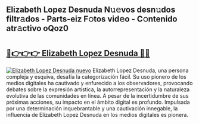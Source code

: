 ## Elizabeth Lopez Desnuda N𝚞𝚎vos desn𝚞dos filtr𝚊dos - Parts-eiz F𝚘tos vid𝚎o - C𝚘ntenido atr𝚊ctivo oQoz0

# <h2><a href="http://mbdegn.tromn.icu/?c=Elizabeth+Lopez+Desnuda">🔗👉👉👉 Elizabeth Lopez Desnuda 🔗🔗</a></h2>

[![Elizabeth Lopez Desnuda nuevo](https://i.imgur.com/pEAQMta.gif)](http://mbdegn.tromn.icu/?c=Elizabeth+Lopez+Desnuda)
Elizabeth Lopez Desnuda, una persona compleja y esquiva, desafía la categorización fácil. Su uso pionero de los medios digitales ha cautivado y enfurecido a los observadores, provocando debates sobre la expresión artística, la autorrepresentación y la naturaleza evolutiva de las comunidades en línea. A pesar de la incertidumbre de sus próximas acciones, su impacto en el ámbito digital es profundo. Impulsada por una determinación inquebrantable y una cautivación innegable, la influencia de Elizabeth Lopez Desnuda en los medios digitales es pionera.
